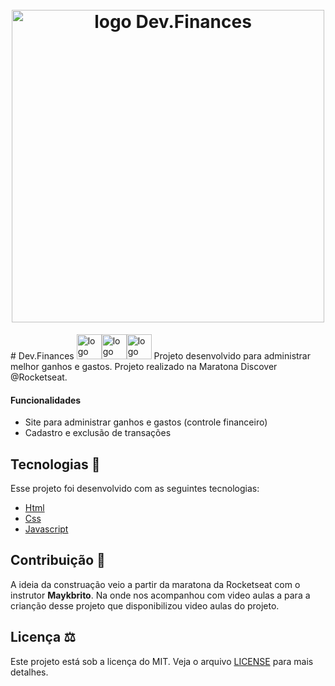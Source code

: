 <h1 align="center">
  <br>
    <img src="./.github/logo-dev-finances.png" width="500" heigh="150" alt="logo Dev.Finances">
</h1>
# Dev.Finances <img src=".github/logo-icon.png" width="40" alt="logo icon"><img src=".github/logo-icon.png" width="40" alt="logo icon"><img src=".github/logo-icon.png" width="40" alt="logo icon">
Projeto desenvolvido para administrar melhor ganhos e gastos. Projeto realizado na Maratona Discover @Rocketseat.

#### Funcionalidades
* Site para administrar ganhos e gastos (controle financeiro)
* Cadastro e exclusão de transações

## Tecnologias 🚀
Esse projeto foi desenvolvido com as seguintes tecnologias:

- [Html](https://pt.wikipedia.org/wiki/HTML)
- [Css](https://pt.wikipedia.org/wiki/Cascading_Style_Sheets)
- [Javascript](https://pt.wikipedia.org/wiki/JavaScript)

## Contribuição 💭
A ideia da construação veio a partir da maratona da Rocketseat com o instrutor **Maykbrito**. Na onde nos acompanhou com video aulas a para a crianção desse projeto que disponibilizou video aulas do projeto.

## Licença ⚖️
Este projeto está sob a licença do MIT. Veja o arquivo [LICENSE](https://github.com/NyctibiusVII/Dev.Finances/blob/master/LICENSE) para mais detalhes.